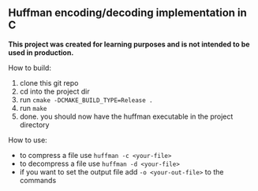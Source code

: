 ## Huffman encoding/decoding implementation in C

**This project was created for learning purposes and is not intended to be used in production.**

How to build:
1. clone this git repo
2. cd into the project dir
3. run `cmake -DCMAKE_BUILD_TYPE=Release .`
4. run `make`
5. done. you should now have the huffman executable in the project directory

How to use:
- to compress a file use `huffman -c <your-file>`
- to decompress a file use `huffman -d <your-file>`
- if you want to set the output file add `-o <your-out-file>` to the commands


